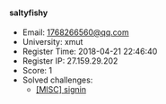 #### saltyfishy  

* Email: 1768266560@qq.com  
* University: xmut  
* Register Time: 2018-04-21 22:46:40  
* Register IP: 27.159.29.202  
* Score: 1  
* Solved challenges: 
  * [[MISC] signin](https://github.com/SniperOJ/Challenges/blob/master/MISC/signin.json)  
